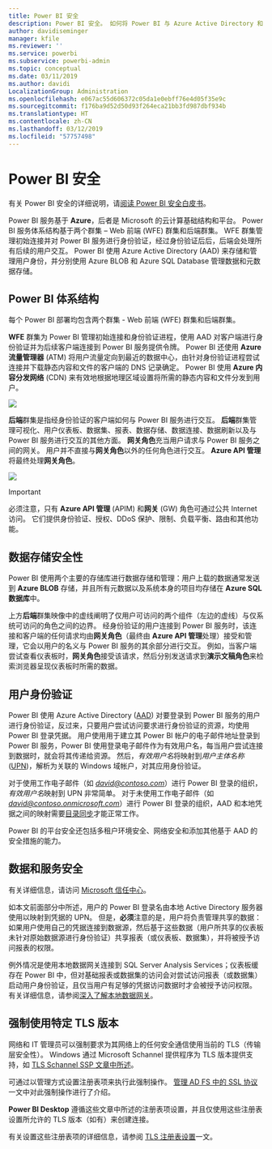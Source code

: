 ```yaml
---
title: Power BI 安全
description: Power BI 安全。 如何将 Power BI 与 Azure Active Directory 和其他 Azure 服务关联。 本主题还包括指向白皮书（其中会更深入地进行介绍）的链接。
author: davidiseminger
manager: kfile
ms.reviewer: ''
ms.service: powerbi
ms.subservice: powerbi-admin
ms.topic: conceptual
ms.date: 03/11/2019
ms.author: davidi
LocalizationGroup: Administration
ms.openlocfilehash: e067ac55d606372c05da1e0ebff76e4d05f35e9c
ms.sourcegitcommit: f176ba9d52d50d93f264eca21bb3fd987dbf934b
ms.translationtype: HT
ms.contentlocale: zh-CN
ms.lasthandoff: 03/12/2019
ms.locfileid: "57757498"
---
```

# <a name="power-bi-security"></a>Power BI 安全
有关 Power BI 安全的详细说明，请[阅读 Power BI 安全白皮书](whitepaper-powerbi-security.md)。

Power BI 服务基于 **Azure**，后者是 Microsoft 的云计算基础结构和平台。 Power BI 服务体系结构基于两个群集 – Web 前端 (WFE) 群集和后端群集。 WFE 群集管理初始连接并对 Power BI 服务进行身份验证，经过身份验证后后，后端会处理所有后续的用户交互。 Power BI 使用 Azure Active Directory (AAD) 来存储和管理用户身份，并分别使用 Azure BLOB 和 Azure SQL Database 管理数据和元数据存储。

## <a name="power-bi-architecture"></a>Power BI 体系结构
每个 Power BI 部署均包含两个群集 - Web 前端 (WFE) 群集和后端群集。

**WFE** 群集为 Power BI 管理初始连接和身份验证进程，使用 AAD 对客户端进行身份验证并为后续客户端连接到 Power BI 服务提供令牌。 Power BI 还使用 **Azure 流量管理器** (ATM) 将用户流量定向到最近的数据中心，由针对身份验证进程尝试连接并下载静态内容和文件的客户端的 DNS 记录确定。 Power BI 使用 **Azure 内容分发网络** (CDN) 来有效地根据地理区域设置将所需的静态内容和文件分发到用户。

![](media/service-admin-power-bi-security/pbi_security_v2_wfe.png)

**后端**群集是指经身份验证的客户端如何与 Power BI 服务进行交互。 **后端**群集管理可视化、用户仪表板、数据集、报表、数据存储、数据连接、数据刷新以及与 Power BI 服务进行交互的其他方面。 **网关角色**充当用户请求与 Power BI 服务之间的网关。 用户并不直接与**网关角色**以外的任何角色进行交互。 **Azure API 管理**将最终处理**网关角色**。

![](media/service-admin-power-bi-security/pbi_security_v2_backend_updated.png)

> [!IMPORTANT]
> 必须注意，只有 **Azure API 管理** (APIM) 和**网关** (GW) 角色可通过公共 Internet 访问。 它们提供身份验证、授权、DDoS 保护、限制、负载平衡、路由和其他功能。
> 
> 

## <a name="data-storage-security"></a>数据存储安全性
Power BI 使用两个主要的存储库进行数据存储和管理：用户上载的数据通常发送到 **Azure BLOB** 存储，并且所有元数据以及系统本身的项目均存储在 **Azure SQL 数据库**中。

上方**后端**群集映像中的虚线阐明了仅用户可访问的两个组件（左边的虚线）与仅系统可访问的角色之间的边界。 经身份验证的用户连接到 Power BI 服务时，该连接和客户端的任何请求均由**网关角色**（最终由 **Azure API 管理**处理）接受和管理，它会以用户的名义与 Power BI 服务的其余部分进行交互。 例如，当客户端尝试查看仪表板时，**网关角色**接受该请求，然后分别发送请求到**演示文稿角色**来检索浏览器呈现仪表板时所需的数据。

## <a name="user-authentication"></a>用户身份验证
Power BI 使用 Azure Active Directory ([AAD](http://azure.microsoft.com/services/active-directory/)) 对要登录到 Power BI 服务的用户进行身份验证，反过来，只要用户尝试访问要求进行身份验证的资源，均使用 Power BI 登录凭据。 用户使用用于建立其 Power BI 帐户的电子邮件地址登录到 Power BI 服务，Power BI 使用登录电子邮件作为有效用户名，每当用户尝试连接到数据时，就会将其传递给资源。 然后，*有效用户名*将映射到*用户主体名称* ([UPN](https://msdn.microsoft.com/library/windows/desktop/aa380525\(v=vs.85\).aspx))，解析为关联的 Windows 域帐户，对其应用身份验证。

对于使用工作电子邮件（如 <em>david@contoso.com</em>）进行 Power BI 登录的组织，*有效用户名*映射到 UPN 非常简单。 对于未使用工作电子邮件（如 <em>david@contoso.onmicrosoft.com</em>）进行 Power BI 登录的组织，AAD 和本地凭据之间的映射需要[目录同步](https://technet.microsoft.com/library/jj573653.aspx)才能正常工作。

Power BI 的平台安全还包括多租户环境安全、网络安全和添加其他基于 AAD 的安全措施的能力。

## <a name="data-and-service-security"></a>数据和服务安全
有关详细信息，请访问 [Microsoft 信任中心](https://www.microsoft.com/trustcenter)。

如本文前面部分中所述，用户的 Power BI 登录名由本地 Active Directory 服务器使用以映射到凭据的 UPN。 但是，**必须**注意的是，用户将负责管理共享的数据：如果用户使用自己的凭据连接到数据源，然后基于这些数据（用户所共享的仪表板未针对原始数据源进行身份验证）共享报表（或仪表板、数据集），并将被授予访问报表的权限。

例外情况是使用本地数据网关连接到 SQL Server Analysis Services；仪表板缓存在 Power BI 中，但对基础报表或数据集的访问会对尝试访问报表（或数据集）启动用户身份验证，且仅当用户有足够的凭据访问数据时才会被授予访问权限。 有关详细信息，请参阅[深入了解本地数据网关](service-gateway-onprem-indepth.md)。

## <a name="enforcing-tls-version-usage"></a>强制使用特定 TLS 版本

网络和 IT 管理员可以强制要求为其网络上的任何安全通信使用当前的 TLS（传输层安全性）。 Windows 通过 Microsoft Schannel 提供程序为 TLS 版本提供支持，如 [TLS Schannel SSP 文章中所述](https://docs.microsoft.com/windows/desktop/SecAuthN/protocols-in-tls-ssl--schannel-ssp-)。

可通过以管理方式设置注册表项来执行此强制操作。 [管理 AD FS 中的 SSL 协议](https://docs.microsoft.com/windows-server/identity/ad-fs/operations/manage-ssl-protocols-in-ad-fs)一文中对此强制操作进行了介绍。 

**Power BI Desktop** 遵循这些文章中所述的注册表项设置，并且仅使用这些注册表设置所允许的 TLS 版本（如有）来创建连接。

有关设置这些注册表项的详细信息，请参阅 [TLS 注册表设置](https://docs.microsoft.com/windows-server/security/tls/tls-registry-settings)一文。

